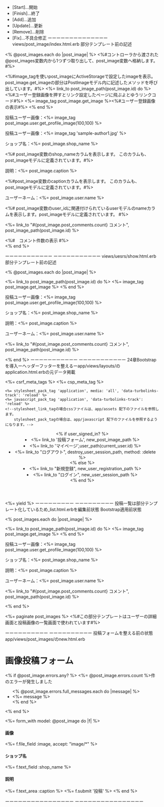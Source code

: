 * [Start]...開始
* [Finish]...終了
* [Add]...追加
* [Update]...更新
* [Remove]...削除
* [Fix]...不具合修正
ーーーーーーーーーーーーーー
views/post_image/index.html.erb  部分テンプレート前の記述

<% @post_images.each do |post_image| %> <%#コントローラから渡された@post_images変数内から1つずつ取り出して、post_image変数へ格納します。 #%>

<div> <%#image_tagを使いpost_imageにActiveStorageで設定したimageを表示。post_image.get_imageの部分はPostImageモデル内に記述したメソッドを呼び出しています。#%>
  <%= link_to post_image_path(post_image.id) do %><%#ユーザー登録画像を押すとリンク設定したページに飛ぶよとゆうリンクコード#%>
    <%= image_tag post_image.get_image %><%#ユーザー登録画像の表示#%>
  <% end %>
  
  <p>投稿ユーザー画像：<%= image_tag post_image.user.get_profile_image(100,100) %></p>
  <!--  1. post_image.userで、投稿画像に紐づいたユーザーの情報(投稿したユーザーの情報)を取得できる
        2. 「.user」の部分でUserモデルを使用しているため、Userモデルに記述しているget_profile_imageメソッドが使えるようになる
        3. 結果、post_image.user.get_profile_imageと記述することで、投稿画像に紐づいたユーザーのプロフィール画像を表示できる -->
  
  <p>投稿ユーザー画像：<%= image_tag 'sample-author1.jpg' %></p> 
  <p>ショップ名：<%= post_image.shop_name %></p> <%# post_image変数のshop_nameカラムを表示します。 このカラムも、post_imageモデルに定義されています。#%>
  <p>説明：<%= post_image.caption %></p> <%#post_image変数のcaptionカラムを表示します。 このカラムも、post_imageモデルに定義されています。#%>
  <p>ユーザーネーム：<%= post_image.user.name %></p> <%# post_image変数のuser_idに関連付けられているuserモデルのnameカラムを表示します。post_imageモデルに定義されています。 #%>
  <p><%= link_to "#{post_image.post_comments.count} コメント", post_image_path(post_image.id) %></p><%#　コメント件数の表示 #%>
</div>
<% end %>

ーーーーーーーーーーー
ーーーーーーーーーーー
views/uesrs/show.html.erb  部分テンプレート前の記述

<!-- ユーザーの投稿一覧 -->

<% @post_images.each do |post_image| %>
<div>
  <%= link_to post_image_path(post_image.id) do %>
    <%= image_tag post_image.get_image %>
  <% end %>
  <p>投稿ユーザー画像：<%= image_tag post_image.user.get_profile_image(100,100) %></p>
  <p>ショップ名：<%= post_image.shop_name %></p>
  <p>説明：<%= post_image.caption %></p>
  <p>ユーザーネーム：<%= post_image.user.name %></p>
  <p><%= link_to "#{post_image.post_comments.count} コメント", post_image_path(post_image.id) %></p>
</div>

<% end %>
ーーーーーーーーーーー
ーーーーーーーーーーー
24章Bootstrapを導入ーヘッダーフッターを整えるーapp/views/layouts/のapplication.html.erbの元データ掲載

<!DOCTYPE html>
<html>
  <head>
    <title>Meshiterro</title>
    <meta name="viewport" content="width=device-width,initial-scale=1">
    <%= csrf_meta_tags %>
    <%= csp_meta_tag %>

    <%= stylesheet_pack_tag 'application', media: 'all', 'data-turbolinks-track': 'reload' %>
    <%= javascript_pack_tag 'application', 'data-turbolinks-track': 'reload' %>
    <!--stylesheet_link_tagの場合cssファイルは、app/assets 配下のファイルを参照します。
        stylesheet_pack_tagの場合は、app/javascript 配下のファイルを参照するようになります。-->
  </head>

  <body>
    <header>
     <% if user_signed_in? %>
       <li>
        <%= link_to '投稿フォーム', new_post_image_path %>
       </li>
       <li>
         <%= link_to 'マイページ',user_path(current_user.id) %>
       </li>
      <li>
        <%= link_to "ログアウト", destroy_user_session_path, method: :delete %>
      </li>
     <% else %>
      <li>
        <%= link_to "新規登録", new_user_registration_path %>
      </li>
      <li>
        <%= link_to "ログイン", new_user_session_path %>
      </li>
     <% end %>
    </header>
   <%= yield %>
  </body>
</html>
ーーーーーーーーー
ーーーーーーーーー
投稿一覧は部分テンプレート化しているため_list.html.erbを編集前状態
Bootstrap適用前状態

<% post_images.each do |post_image| %>
<div>
  <%= link_to post_image_path(post_image.id) do %>
    <%= image_tag post_image.get_image %>
  <% end %>
  <p>投稿ユーザー画像：<%= image_tag post_image.user.get_profile_image(100,100) %></p>
  <p>ショップ名：<%= post_image.shop_name %></p>
  <p>説明：<%= post_image.caption %></p>
  <p>ユーザーネーム：<%= post_image.user.name %></p>
  <p><%= link_to "#{post_image.post_comments.count} コメント", post_image_path(post_image.id) %></p>
</div>
<% end %>

<%= paginate post_images %> <%#この部分テンプレートはユーザーの詳細画面と投稿画像の一覧画面で使われています#%>

ーーーーーーーーーー
ーーーーーーーーーー
投稿フォームを整える前の状態
app/views/post_images/のnew.html.erb

<h1>画像投稿フォーム</h1>

<!--バリデーション設定-->
 <% if @post_image.errors.any? %>
   <%= @post_image.errors.count %>件のエラーが発生しました
   <ul>
     <% @post_image.errors.full_messages.each do |message| %>
       <li><%= message %></li>
     <% end %>
   </ul>
 <% end %>

<!--投稿フォーム-->

  <%= form_with model: @post_image do |f| %>
    <h4>画像</h4>
      <%= f.file_field :image, accept: "image/*" %>
    <h4>ショップ名</h4>
      <%= f.text_field :shop_name %>
    <h4>説明</h4>
      <%= f.text_area :caption %>
    <%= f.submit '投稿' %>
  <% end %>
  
  ーーーーーーーーーーーーーーーー
  ーーーーーーーーーーーーーーーー